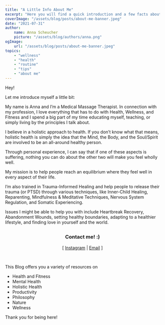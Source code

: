 ```yaml
---
title: "A Little Info About Me"
excerpt: "Here you will find a quick introduction and a few facts about me :)"
coverImage: "/assets/blog/posts/about-me-banner.jpeg"
date: "2021-07-31"
author:
    name: Anna Scheucher
    picture: "/assets/blog/authors/anna.png"
ogImage:
    url: "/assets/blog/posts/about-me-banner.jpeg"
topics:
    - "wellness"
    - "health"
    - "routine"
    - "tips"
    - "about me"
---
```


<p class="text-left font-serif">Hey!

Let me introduce myself a little bit:
 
My name is Anna and I’m a Medical Massage Therapist. In connection with my profession, I love everything that has to do with Health, Wellness, and Fitness and I spend a big part of my time educating myself, teaching, or simply living by the principles I talk about.
 
I believe in a holistic approach to health. If you don’t know what that means, holistic health is simply the idea that the Mind, the Body, and the Soul/Spirit are involved to be an all-around healthy person.
 
Through personal experience, I can say that if one of these aspects is suffering, nothing you can do about the other two will make you feel wholly well.
 
My mission is to help people reach an equilibrium where they feel well in every aspect of their life.
 
I’m also trained in Trauma-Informed Healing and help people to release their trauma (or PTSD) through various techniques, like Inner-Child Healing, Reparenting, Mindfulness & Meditative Techniques, Nervous System Regulation, and Somatic Experiencing.
 
Issues I might be able to help you with include Heartbreak Recovery, Abandonment Wounds, setting healthy boundaries, adapting to a healthier lifestyle, and finding love in yourself and the world.


</p>

##

<h3 class="font-serif" align="center">Contact me! :)</h3>
<p class="font-serif" align="center">
  [
  <a class="text-gray-700  font-bold hover:underline hover:text-blue-500 duration-200 transition-colors" href="https://www.instagram.com/anna.scheucher/" target="_blank" rel="noreferrer">Instagram</a>
  |
  <a class="text-gray-700  font-bold hover:underline hover:text-blue-500 duration-200 transition-colors" href="mailto:ascheucher.healing@gmail.com" target="_blank" rel="noreferrer">Email</a>
  ]
  
</p>

<br/>

This Blog offers you a variety of resources on 

<span class="font-bold">
<ul class="list-disc">
<li> Health and Fitness
<li> Mental Health
<li> Holistic Health
<li> Productivity
<li> Philosophy
<li> Nature
<li> Wellness
</ul>

</span>

Thank you for being here! 

<p class="text-left font-serif"></p>

